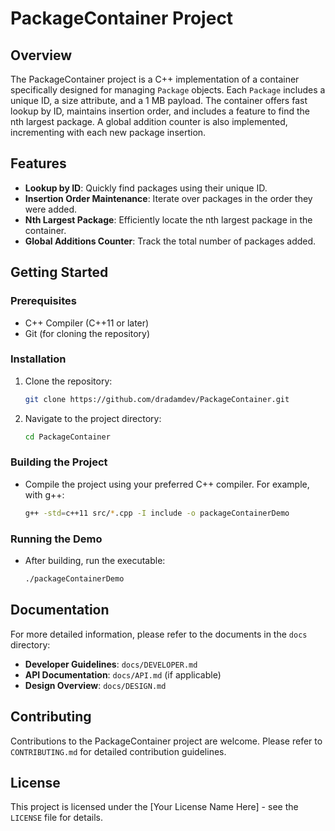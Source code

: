 # PackageContainer Project

## Overview
The PackageContainer project is a C++ implementation of a container specifically designed for managing `Package` objects. Each `Package` includes a unique ID, a size attribute, and a 1 MB payload. The container offers fast lookup by ID, maintains insertion order, and includes a feature to find the nth largest package. A global addition counter is also implemented, incrementing with each new package insertion.

## Features
- **Lookup by ID**: Quickly find packages using their unique ID.
- **Insertion Order Maintenance**: Iterate over packages in the order they were added.
- **Nth Largest Package**: Efficiently locate the nth largest package in the container.
- **Global Additions Counter**: Track the total number of packages added.

## Getting Started

### Prerequisites
- C++ Compiler (C++11 or later)
- Git (for cloning the repository)

### Installation
1. Clone the repository:
   ```bash
   git clone https://github.com/dradamdev/PackageContainer.git
   ```
2. Navigate to the project directory:
   ```bash
   cd PackageContainer
   ```

### Building the Project
- Compile the project using your preferred C++ compiler. For example, with g++:
  ```bash
  g++ -std=c++11 src/*.cpp -I include -o packageContainerDemo
  ```

### Running the Demo
- After building, run the executable:
  ```bash
  ./packageContainerDemo
  ```

## Documentation
For more detailed information, please refer to the documents in the `docs` directory:
- **Developer Guidelines**: `docs/DEVELOPER.md`
- **API Documentation**: `docs/API.md` (if applicable)
- **Design Overview**: `docs/DESIGN.md`

## Contributing
Contributions to the PackageContainer project are welcome. Please refer to `CONTRIBUTING.md` for detailed contribution guidelines.

## License
This project is licensed under the [Your License Name Here] - see the `LICENSE` file for details.
